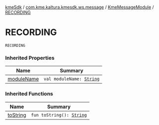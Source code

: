 [kmeSdk](../../index.md) / [com.kme.kaltura.kmesdk.ws.message](../index.md) / [KmeMessageModule](index.md) / [RECORDING](./-r-e-c-o-r-d-i-n-g.md)

# RECORDING

`RECORDING`

### Inherited Properties

| Name | Summary |
|---|---|
| [moduleName](module-name.md) | `val moduleName: `[`String`](https://kotlinlang.org/api/latest/jvm/stdlib/kotlin/-string/index.html) |

### Inherited Functions

| Name | Summary |
|---|---|
| [toString](to-string.md) | `fun toString(): `[`String`](https://kotlinlang.org/api/latest/jvm/stdlib/kotlin/-string/index.html) |
